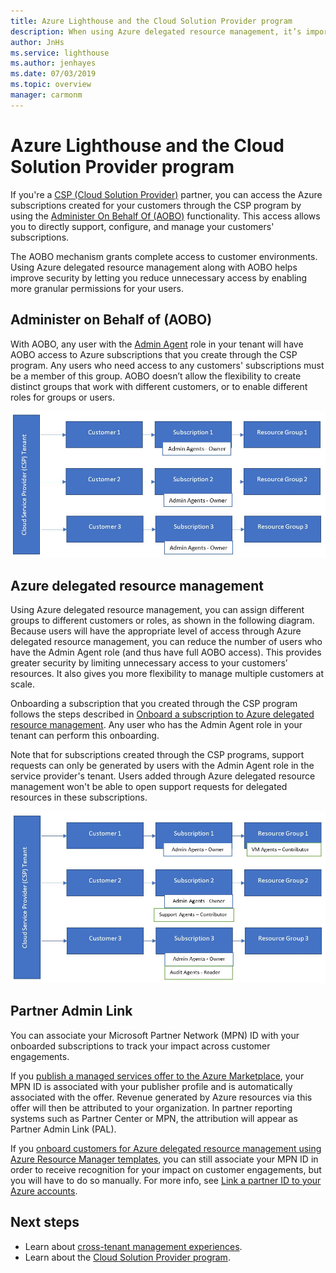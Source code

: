 ```yaml
---
title: Azure Lighthouse and the Cloud Solution Provider program
description: When using Azure delegated resource management, it’s important to consider security and access control.
author: JnHs
ms.service: lighthouse
ms.author: jenhayes
ms.date: 07/03/2019
ms.topic: overview
manager: carmonm
---
```


# Azure Lighthouse and the Cloud Solution Provider program

If you're a [CSP (Cloud Solution Provider)](https://docs.microsoft.com/partner-center/csp-overview) partner, you can access the Azure subscriptions created for your customers through the CSP program by using the [Administer On Behalf Of (AOBO)](https://channel9.msdn.com/Series/cspdev/Module-11-Admin-On-Behalf-Of-AOBO) functionality. This access allows you to directly support, configure, and manage your customers' subscriptions.

The AOBO mechanism grants complete access to customer environments. Using Azure delegated resource management along with AOBO helps improve security by letting you reduce unnecessary access by enabling more granular permissions for your users. 

## Administer on Behalf of (AOBO)

With AOBO, any user with the [Admin Agent](https://docs.microsoft.com/partner-center/permissions-overview#manage-commercial-transactions-in-partner-center-azure-ad-and-csp-roles) role in your tenant will have AOBO access to Azure subscriptions that you create through the CSP program. Any users who need access to any customers' subscriptions must be a member of this group. AOBO doesn’t allow the flexibility to create distinct groups that work with different customers, or to enable different roles for groups or users.

![Tenant management using AOBO](../media/csp-1.jpg)

## Azure delegated resource management

Using Azure delegated resource management, you can assign different groups to different customers or roles, as shown in the following diagram. Because users will have the appropriate level of access through Azure delegated resource management, you can reduce the number of users who have the Admin Agent role (and thus have full AOBO access). This provides greater security by limiting unnecessary access to your customers’ resources. It also gives you more flexibility to manage multiple customers at scale.

Onboarding a subscription that you created through the CSP program follows the steps described in [Onboard a subscription to Azure delegated resource management](../how-to/onboard-customer.md). Any user who has the Admin Agent role in your tenant can perform this onboarding.

Note that for subscriptions created through the CSP programs, support requests can only be generated by users with the Admin Agent role in the service provider's tenant. Users added through Azure delegated resource management won't be able to open support requests for delegated resources in these subscriptions.

![Tenant management using AOBO and Azure delegated resource management](../media/csp-2.jpg)

## Partner Admin Link

You can associate your Microsoft Partner Network (MPN) ID with your onboarded subscriptions to track your impact across customer engagements.

If you [publish a managed services offer to the Azure Marketplace](../how-to/publish-managed-services-offers.md), your MPN ID is associated with your publisher profile and is automatically associated with the offer. Revenue generated by Azure resources via this offer will then be attributed to your organization. In partner reporting systems such as Partner Center or MPN, the attribution will appear as Partner Admin Link (PAL).

If you [onboard customers for Azure delegated resource management using Azure Resource Manager templates](../how-to/onboard-customer.md), you can still associate your MPN ID in order to receive recognition for your impact on customer engagements, but you will have to do so manually. For more info, see [Link a partner ID to your Azure accounts](https://docs.microsoft.com/azure/billing/billing-partner-admin-link-started). 

## Next steps

- Learn about [cross-tenant management experiences](cross-tenant-management-experience.md).
- Learn about the [Cloud Solution Provider program](https://docs.microsoft.com/partner-center/csp-overview).
